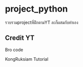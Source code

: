 # project_python
รวบรวมprojectที่ฝึกตามYT 
ละก็ผสมกับทำเอง

## Credit YT
Bro code

KongRuksiam Tutorial
